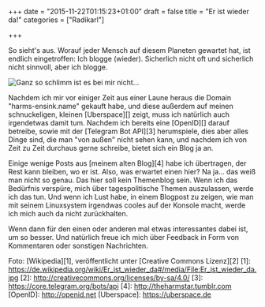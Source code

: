 +++
date = "2015-11-22T01:15:23+01:00"
draft = false
title = "Er ist wieder da!"
categories = ["Radikarl"]

+++

So sieht's aus. Worauf jeder Mensch auf diesem Planeten gewartet hat, ist endlich eingetroffen: Ich blogge (wieder). Sicherlich nicht oft und sicherlich nicht sinnvoll, aber ich blogge.

![Ganz so schlimm ist es bei mir nicht...](/images/Er_ist_wieder_da.jpg)
<!--more-->

Nachdem ich mir vor einiger Zeit aus einer Laune heraus die Domain "harms-ensink.name" gekauft habe, und diese außerdem auf meinen schnuckeligen, kleinen [Uberspace][] zeigt, muss ich natürlich auch irgendetwas damit tum. Nachdem ich bereits eine [OpenID][] darauf betreibe, sowie mit der [Telegram Bot API][3] herumspiele, dies aber alles Dinge sind, die man "von außen" nicht sehen kann, und nachdem ich von Zeit zu Zeit durchaus gerne schreibe, bietet sich ein Blog ja an.

Einige wenige Posts aus [meinem alten Blog][4] habe ich übertragen, der Rest kann bleiben, wo er ist. Also, was erwartet einen hier? Na ja... das weiß man nicht so genau. Das hier soll kein Themenblog sein. Wenn ich das Bedürfnis verspüre, mich über tagespolitische Themen auszulassen, werde ich das tun. Und wenn ich Lust habe, in einem Blogpost zu zeigen, wie man mit seinem Linuxsystem irgendwas cooles auf der Konsole macht, werde ich mich auch da nicht zurückhalten.

Wenn dann für den einen oder anderen mal etwas interessantes dabei ist, um so besser. Und natürlich freue ich mich über Feedback in Form von Kommentaren oder sonstigen Nachrichten.



Foto: [Wikipedia][1], veröffentlicht unter [Creative Commons Lizenz][2]
[1]: https://de.wikipedia.org/wiki/Er_ist_wieder_da#/media/File:Er_ist_wieder_da.jpg
[2]: http://creativecommons.org/licenses/by-sa/4.0/
[3]: https://core.telegram.org/bots/api
[4]: http://theharmstar.tumblr.com
[OpenID]: http://openid.net
[Uberspace]: https://uberspace.de


